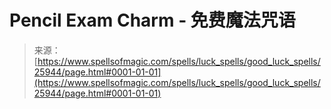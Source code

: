 <!--yml

category: 未分类

date: 2024-06-12 19:13:15

-->

# Pencil Exam Charm - 免费魔法咒语

> 来源：[https://www.spellsofmagic.com/spells/luck_spells/good_luck_spells/25944/page.html#0001-01-01](https://www.spellsofmagic.com/spells/luck_spells/good_luck_spells/25944/page.html#0001-01-01)
